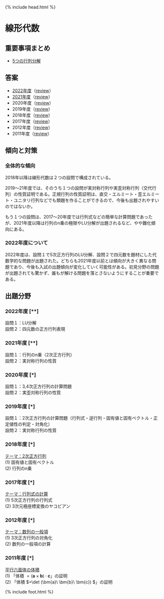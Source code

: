 {% include head.html %}

# 線形代数

## 重要事項まとめ
- [5つの行列分解](keynotes/decomposition.md)

## 答案
- [2022年度](https://acrobat.adobe.com/link/track?uri=urn:aaid:scds:US:cbc88a68-74de-4312-a9c9-f55f547c3861)（[review](review2022.md)）  
- [2021年度](https://acrobat.adobe.com/link/track?uri=urn:aaid:scds:US:1c514797-adab-462c-b5e7-fe3dfb086cec)（[review](review2021.md)）
- 2020年度（[review](review2020.md)）
- 2019年度（[review](review2019.md)）
- 2018年度（[review](review2018.md)）
- 2017年度（[review](review2017.md)）
- 2012年度（[review](review2012.md)）
- 2011年度（[review](review2011.md)）

## 傾向と対策
### 全体的な傾向
2018年以降は線形代数は２つの設問で構成されている。

2019〜21年度では、そのうち１つの設問が実対称行列や実歪対称行列（交代行列）の性質証明である。正規行列の性質証明は、直交・エルミート・歪エルミート・ユニタリ行列などでも類題を作ることができるので、今後も出題されやすいのではないか。

もう１つの設問は、2017〜20年度では行列式などの簡単な計算問題であったが、2021年度以降は行列のn乗の極限やLU分解が出題されるなど、やや難化傾向にある。

### 2022年度について
2022年度は、設問１で5次正方行列のLU分解、設問２で四元数を題材にした代数学的な問題が出題された。どちらも2021年度以前とは傾向が大きく異なる問題であり、今後も入試の出題傾向が変化していく可能性がある。初見分野の問題が出題されても驚かず、誰もが解ける問題を落とさないようにすることが重要である。

## 出題分野
### 2022年度 [\**]
設問１：LU分解  
設問２：四元数の正方行列表現  

### 2021年度 [\**]
設問１：行列のn乗（2次正方行列）  
設問２：実対称行列の性質

### 2020年度 [\*]
設問１：3,4次正方行列の計算問題  
設問２：実歪対称行列の性質

### 2019年度 [\*]
設問１：2次正方行列の計算問題（行列式・逆行列・固有値と固有ベクトル・正定値性の判定・対角化）  
設問２：実対称行列の性質

### 2018年度 [\*]
<u>テーマ：2次正方行列</u>  
(1) 固有値と固有ベクトル  
(2) 行列のn乗

### 2017年度 [\*]
<u>テーマ：行列式の計算</u>  
(1) 5次正方行列の行列式  
(2) 3次元極座標変換のヤコビアン

### 2012年度 [\*]
<u>テーマ：数列の一般項</u>  
(1) 3次正方行列の対角化  
(2) 数列の一般項の計算

### 2011年度 [\*]
<u>平行六面体の体積</u>  
(1) 「体積 $=(\bm{a}\times\bm{b})\cdot\bm{c}$」の証明  
(2) 「体積 $=\det (\bm{a}\ \bm{b}\ \bm{c}) $」の証明

{% include foot.html %}
